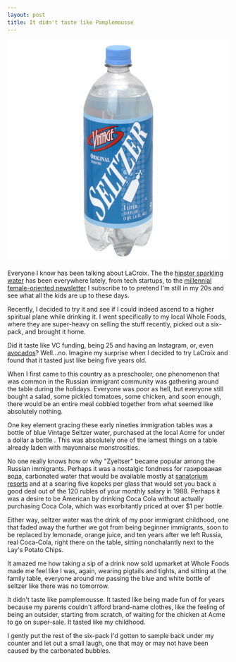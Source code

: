 ```yaml
---
layout: post
title: It didn't taste like Pamplemousse
---
```


<meta name="twitter:card" content="summary_large_image">
<meta name="twitter:site" content="@vboykis">
<meta name="twitter:creator" content="@vboykis">
<meta name="twitter:title" content="It didn't taste like Pamplemousse ">
<meta name="twitter:description" content="What does LaCroix taste like? the past.  ">
<meta name="twitter:image" content="https://raw.githubusercontent.com/vkblog/vkblog.github.io/master/public/img/seltzer.jpg">

![seltzer](https://raw.githubusercontent.com/vkblog/vkblog.github.io/master/public/img/seltzer.jpg)

Everyone I know has been talking about LaCroix. The the [hipster sparkling water](http://fortune.com/2017/07/27/la-croix-trend-millennial/) has been everywhere lately, from tech startups, to the [millennial female-oriented newsletter](http://girlsnightinclub.com/) I subscribe to to pretend I'm still in my 20s and see what all the kids are up to these days.  

Recently, I decided to try it and see if I could indeed ascend to a higher spiritual plane while drinking it.  I went specifically to my local Whole Foods, where they are super-heavy on selling the stuff recently, picked out a six-pack, and brought it home. 

Did it taste like VC funding, being 25 and having an Instagram, or, even [avocados](https://www.marketwatch.com/story/here-are-all-of-the-things-millennials-have-been-accused-of-killing-2017-05-22)? Well...no.  Imagine my surprise when I decided to try LaCroix and found that it tasted just like being five years old. 

When I first came to this country as a preschooler, one phenomenon that was common in the Russian immigrant community was gathering around the table during the holidays. Everyone was poor as hell, but everyone still bought a salad, some pickled tomatoes, some chicken, and soon enough, there would be an entire meal cobbled together from what seemed like absolutely nothing. 

One key element gracing these early nineties immigration tables was a bottle of blue Vintage Seltzer water, purchased at the local Acme for under a dollar a bottle . This was absolutely one of the lamest things on a table already laden with mayonnaise monstrosities. 

No one really knows how or why "Zyeltser" became popular among the Russian immigrants. Perhaps it was a nostalgic fondness for газированая вода, carbonated water that would be available mostly at [sanatorium resorts](http://fuel-design.com/publishing/soviet-sanatoriums/) and at a searing five kopeks per glass that would set you back a good deal out of the 120 rubles of your monthly salary in 1988. Perhaps it was a desire to be American by drinking Coca Cola without actually purchasing Coca Cola, which was exorbitantly priced at over $1 per bottle. 

Either way, seltzer water was the drink of my poor immigrant childhood, one that faded away the further we got from being beginner immigrants, soon to be replaced by lemonade, orange juice, and ten years after we left Russia, real Coca-Cola, right there on the table, sitting nonchalantly next to the Lay's Potato Chips.  

It amazed me how taking a sip of a drink now sold upmarket at Whole Foods made me feel like I was, again, wearing pigtails and tights, and sitting at the family table, everyone around me passing the blue and white bottle of seltzer like there was no tomorrow. 

It didn't taste like pamplemousse.  It tasted like being made fun of for years because my parents couldn't afford brand-name clothes, like the feeling of being an outsider, starting from scratch, of waiting for the chicken at Acme to go on super-sale. It tasted like my childhood. 

I gently put the rest of the six-pack I'd gotten to sample back under my counter and let out a small laugh, one that may or may not have been caused by the carbonated bubbles. 

